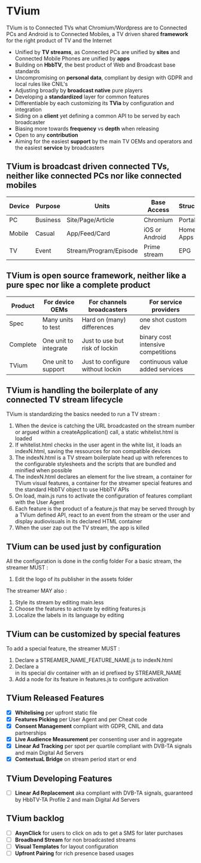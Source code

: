 # TVium
TVium is to Connected TVs what Chromium/Wordpress are to Connected PCs and Android is to Connected Mobiles, a TV driven shared **framework** for the right product of TV and the Internet
* Unified by **TV streams**, as Connected PCs are unified by **sites** and Connected Mobile Phones are unified by **apps**
* Building on **HbbTV**, the best product of Web and Broadcast base standards
* Uncompromising on **personal data**, compliant by design with GDPR and local rules like CNIL's 
* Adjusting broadly by **broadcast native** pure players  
* Developing a **standardized** layer for common features
* Differentiable by each customizing its **TVia** by configuration and integration
* Siding on a **client** yet defining a common API to be served by each broadcaster
* Biasing more towards **frequency** vs **depth** when releasing
* Open to any **contribution** 
* Aiming for the easiest **support** by the main TV OEMs and operators and the easiest **service** by broadcasters

## TVium is broadcast driven connected TVs, neither like connected PCs nor like connected mobiles

| Device  | Purpose | Units                | Base Access  | Structure | Prime Discovery | Second discovery |    
| --------| ------- |----------------------|---------|---------|-----------------|------------|
| PC      | Business| Site/Page/Article    | Chromium | Portal  | Links           | Search     |
| Mobile  | Casual  | App/Feed/Card        | iOS or Android     | Home Apps    | Store           | Feed       |
| TV      | Event   | Stream/Program/Episode  | Prime stream | EPG    | Remote Zapping     | ?       |

## TVium is open source framework, neither like a pure spec nor like a complete product

| Product | For device OEMs | For channels broadcasters | For service providers | 
|---------|---------------------------|---------------------------------|--------------------|
| Spec    | Many units to test | Hard on (many) differences    | one shot custom dev |
| Complete | One unit to integrate | Just to use but risk of lockin | binary cost intensive competitions |
| TVium | One unit to support | Just to configure without lockin | continuous value added services |

## TVium is handling the boilerplate of any connected TV stream lifecycle
TVium is standardizing the basics needed to run a TV stream :
1. When the device is catching the URL broadcasted on the stream number or argued within a createApplication() call, a static whitelist.html is loaded
2. If whitelist.html checks in the user agent in the white list, it loads an indexN.html, saving the ressources for non compatible devices
3. The indexN.html is a TV stream boilerplate head up with references to the configurable stylesheets and the scripts that are bundled and minified when possible
4. The indexN.html declares an element for the live stream, a container for TVium visual features, a container for the streamer special features and the standard HbbTV object to use HbbTV APIs
5. On load, main.js runs to activate the configuration of features compliant with the User Agent
6. Each feature is the product of a feature.js that may be served through by a TVium defined API, react to an event from the stream or the user and display audiovisuals in its declared HTML container
7. When the user zap out the TV stream, the app is killed

## TVium can be used just by configuration
All the configuration is done in the config folder 
For a basic stream, the streamer MUST : 
1. Edit the logo of its publisher in the assets folder

The streamer MAY also : 
1. Style its stream by editing main.less
2. Choose the features to activate by editing features.js
3. Localize the labels in its language by editing 

## TVium can be customized by special features
To add a special feature, the streamer MUST :
1. Declare a STREAMER_NAME_FEATURE_NAME.js to indexN.html
2. Declare a <div> in its special div container with an id prefixed by STREAMER_NAME
3. Add a node for its feature in features.js to configure activation

## TVium Released Features
- [x] **Whitelising** per upfront static file
- [x] **Features Picking** per User Agent and per Cheat code
- [x] **Consent Management** compliant with GDPR, CNIL and data partnerships 
- [x] **Live Audience Measurement** per consenting user and in aggregate
- [x] **Linear Ad Tracking** per spot per quartile compliant with DVB-TA signals and main Digital Ad Servers
- [x] **ContextuaL Bridge** on stream period start or end

## TVium Developing Features
- [ ] **Linear Ad Replacement** aka compliant with DVB-TA signals, guaranteed by HbbTV-TA Profile 2 and main Digital Ad Servers

## TVium backlog
- [ ] **AsynClick** for users to click on ads to get a SMS for later purchases
- [ ] **Broadband Stream** for non broadcasted streams 
- [ ] **Visual Templates** for layout configuration
- [ ] **Upfront Pairing** for rich presence based usages
